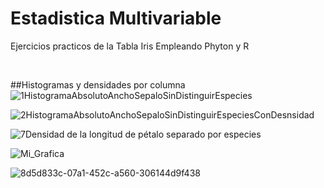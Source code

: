 # Estadistica Multivariable
Ejercicios practicos de la Tabla Iris  Empleando Phyton y R 

<br>



##Histogramas y densidades por columna <br>
![1HistogramaAbsolutoAnchoSepaloSinDistinguirEspecies](https://github.com/ArgenisPadill/EstadisticaMultiVariable/assets/83727559/bf6ff945-d09c-4161-82e3-7c7e143adf4a)

![2HistogramaAbsolutoAnchoSepaloSinDistinguirEspeciesConDesnsidad](https://github.com/ArgenisPadill/EstadisticaMultiVariable/assets/83727559/4000f6bc-0418-41e7-adfc-ffc6639bf6cf)

![7Densidad de la longitud de pétalo separado por especies](https://github.com/ArgenisPadill/EstadisticaMultiVariable/assets/83727559/dff18f39-f424-4d9a-9c04-fb7c8d6fef74)


![Mi_Grafica](https://github.com/ArgenisPadill/EstadisticaMultiVariable/assets/83727559/8bf1546b-d604-4631-b3d0-9d8eea183ff5)

![8d5d833c-07a1-452c-a560-306144d9f438](https://github.com/ArgenisPadill/EstadisticaMultiVariable/assets/83727559/a40bc31a-44f1-49b7-940d-6fb5b3083bb7)
